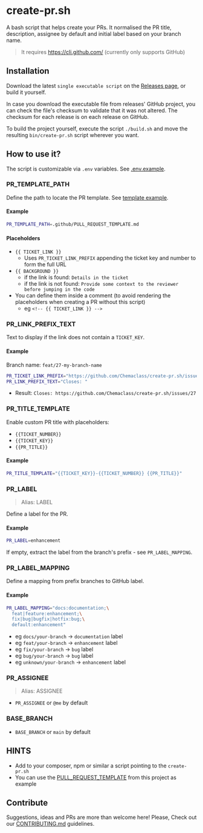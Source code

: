 # create-pr.sh

A bash script that helps create your PRs.
It normalised the PR title, description, assignee by default and initial label based on your branch name.

> It requires https://cli.github.com/ (currently only supports GitHub)

## Installation

Download the latest `single executable script` on the [Releases page](https://github.com/Chemaclass/bash-create-pr/releases), or build it yourself.

In case you download the executable file from releases' GitHub project, you can check the file's checksum to validate that it was not altered. The checksum for each release is on each release on GitHub.

To build the project yourself, execute the script `./build.sh` and move the resulting `bin/create-pr.sh` script wherever you want.

## How to use it?

The script is customizable via `.env` variables. See [.env.example](.env.example).

### PR_TEMPLATE_PATH

Define the path to locate the PR template. See [template example](.github/PULL_REQUEST_TEMPLATE.md).

#### Example

```bash
PR_TEMPLATE_PATH=.github/PULL_REQUEST_TEMPLATE.md
```

#### Placeholders

- `{{ TICKET_LINK }}`
    - Uses `PR_TICKET_LINK_PREFIX` appending the ticket key and number to form the full URL
- `{{ BACKGROUND }}`
    - if the link is found: `Details in the ticket`
    - if the link is not found: `Provide some context to the reviewer before jumping in the code`
- You can define them inside a comment (to avoid rendering the placeholders when creating a PR without this script)
    - eg `<!-- {{ TICKET_LINK }} -->`

### PR_LINK_PREFIX_TEXT

Text to display if the link does not contain a `TICKET_KEY`.

#### Example

Branch name: `feat/27-my-branch-name`

```bash
PR_TICKET_LINK_PREFIX="https://github.com/Chemaclass/create-pr.sh/issues/"
PR_LINK_PREFIX_TEXT="Closes: "
```

- Result: `Closes: https://github.com/Chemaclass/create-pr.sh/issues/27`

### PR_TITLE_TEMPLATE

Enable custom PR title with placeholders:

- `{{TICKET_NUMBER}}`
- `{{TICKET_KEY}}`
- `{{PR_TITLE}}`

#### Example

```bash
PR_TITLE_TEMPLATE="{{TICKET_KEY}}-{{TICKET_NUMBER}} {{PR_TITLE}}"
```

### PR_LABEL

> Alias: LABEL

Define a label for the PR.

#### Example

```bash
PR_LABEL=enhancement
```

If empty, extract the label from the branch's prefix - see `PR_LABEL_MAPPING`.

### PR_LABEL_MAPPING

Define a mapping from prefix branches to GitHub label.

#### Example

```bash
PR_LABEL_MAPPING="docs:documentation;\
  feat|feature:enhancement;\
  fix|bug|bugfix|hotfix:bug;\
  default:enhancement"
```

- eg `docs/your-branch` -> `documentation` label
- eg `feat/your-branch` -> `enhancement` label
- eg `fix/your-branch` -> `bug` label
- eg `bug/your-branch` -> `bug` label
- eg `unknown/your-branch` -> `enhancement` label

### PR_ASSIGNEE

> Alias: ASSIGNEE

- `PR_ASSIGNEE` or `@me` by default

### BASE_BRANCH

- `BASE_BRANCH` or `main` by default

## HINTS

- Add to your composer, npm or similar a script pointing to the `create-pr.sh`
- You can use the [PULL_REQUEST_TEMPLATE](./.github/PULL_REQUEST_TEMPLATE.md) from this project as example

## Contribute

Suggestions, ideas and PRs are more than welcome here!
Please, Check out our [CONTRIBUTING.md](.github/CONTRIBUTING.md) guidelines.
